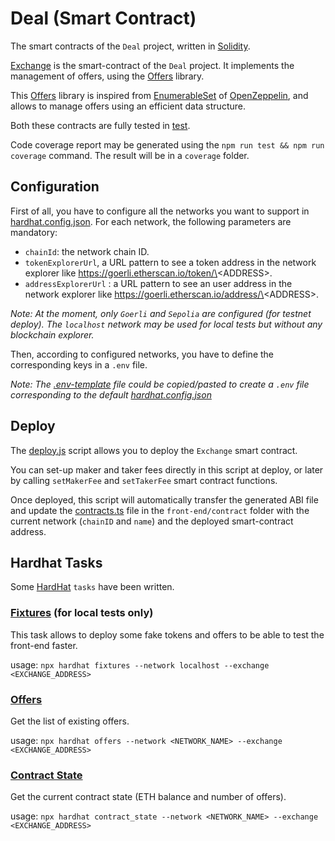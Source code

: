 # Deal (Smart Contract)

The smart contracts of the `Deal` project, written in [Solidity](https://soliditylang.org/).

[Exchange](contracts/Exchange.sol) is the smart-contract of the `Deal` project. It implements the management of offers, using the [Offers](contracts/libraries/Offers) library.

This [Offers](contracts/libraries/Offers) library is inspired from [EnumerableSet](https://docs.openzeppelin.com/contracts/4.x/api/utils#EnumerableSet) of [OpenZeppelin](https://www.openzeppelin.com/), and allows to manage offers using an efficient data structure.

Both these contracts are fully tested in [test](test/).

Code coverage report may be generated using the `npm run test && npm run coverage` command. The result will be in a `coverage` folder.

## Configuration

First of all, you have to configure all the networks you want to support in [hardhat.config.json](./hardhat.config.js).
For each network, the following parameters are mandatory:

- `chainId`: the network chain ID.
- `tokenExplorerUrl`, a URL pattern to see a token address in the network explorer like https://goerli.etherscan.io/token/\<ADDRESS\>.
- `addressExplorerUrl` : a URL pattern to see an user address in the network explorer like https://goerli.etherscan.io/address/\<ADDRESS\>.

_Note: At the moment, only `Goerli` and `Sepolia` are configured (for testnet deploy). The `localhost` network may be used for local tests but without any blockchain explorer._

Then, according to configured networks, you have to define the corresponding keys in a `.env` file.

_Note: The [.env-template](.env-template) file could be copied/pasted to create a `.env` file corresponding to the default [hardhat.config.json](./hardhat.config.json)_

## Deploy

The [deploy.js](scripts/deploy.js) script allows you to deploy the `Exchange` smart contract.

You can set-up maker and taker fees directly in this script at deploy, or later by calling `setMakerFee` and `setTakerFee` smart contract functions.

Once deployed, this script will automatically transfer the generated ABI file and update the [contracts.ts](../front-end/contracts/contracts.ts) file in the `front-end/contract` folder with the current network (`chainID` and `name`) and the deployed smart-contract address.

## Hardhat Tasks

Some [HardHat](https://hardhat.org/) `tasks` have been written.

### [Fixtures](tasks/fixtures.js) (for local tests only)

This task allows to deploy some fake tokens and offers to be able to test the front-end faster.

usage: `npx hardhat fixtures --network localhost --exchange <EXCHANGE_ADDRESS>`

### [Offers](tasks/offers.js)

Get the list of existing offers.

usage: `npx hardhat offers --network <NETWORK_NAME> --exchange <EXCHANGE_ADDRESS>`

### [Contract State](tasks/contractState.js)

Get the current contract state (ETH balance and number of offers).

usage: `npx hardhat contract_state --network <NETWORK_NAME> --exchange <EXCHANGE_ADDRESS>`
